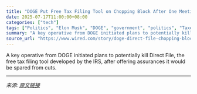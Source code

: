 ```yaml
---
title: "DOGE Put Free Tax Filing Tool on Chopping Block After One Meeting With Lobbyists"
date: 2025-07-17T11:00:00+08:00
categories: ["tech"]
tags: ["Politics", "Elon Musk", "DOGE", "government", "politics", "Taxes", "Takeover"]
summary: "A key operative from DOGE initiated plans to potentially kill Direct File, the free tax filing tool developed by the IRS, after offering assurances it would be spared from cuts."
source_url: "https://www.wired.com/story/doge-direct-file-chopping-block/"
---
```


A key operative from DOGE initiated plans to potentially kill Direct File, the free tax filing tool developed by the IRS, after offering assurances it would be spared from cuts.

---

*来源: [原文链接](https://www.wired.com/story/doge-direct-file-chopping-block/)*

